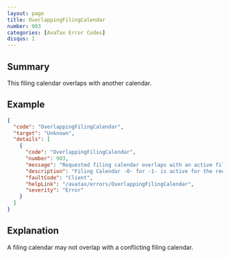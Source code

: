 ```yaml
---
layout: page
title: OverlappingFilingCalendar
number: 903
categories: [AvaTax Error Codes]
disqus: 1
---
```


## Summary

This filing calendar overlaps with another calendar.

## Example

```json
{
  "code": "OverlappingFilingCalendar",
  "target": "Unknown",
  "details": [
    {
      "code": "OverlappingFilingCalendar",
      "number": 903,
      "message": "Requested filing calendar overlaps with an active filing calendar",
      "description": "Filing Calendar -0- for -1- is active for the requested effective dates of the new filing calendar.  Please obsolete the current calendar before approving the new one.",
      "faultCode": "Client",
      "helpLink": "/avatax/errors/OverlappingFilingCalendar",
      "severity": "Error"
    }
  ]
}
```

## Explanation

A filing calendar may not overlap with a conflicting filing calendar.
